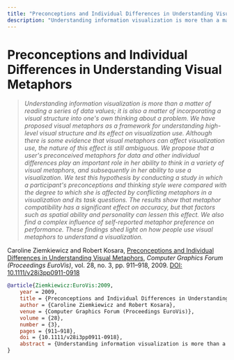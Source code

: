 ```yaml
---
title: "Preconceptions and Individual Differences in Understanding Visual Metaphors"
description: "Understanding information visualization is more than a matter of reading a series of data values; it is also a matter of incorporating a visual structure into one's own thinking about a problem. We have proposed visual metaphors as a framework for understanding high-level visual structure and its effect on visualization use. Although there is some evidence that visual metaphors can affect visualization use, the nature of this effect is still ambiguous. We propose that a user's preconceived metaphors for data and other individual differences play an important role in her ability to think in a variety of visual metaphors, and subsequently in her ability to use a visualization. We test this hypothesis by conducting a study in which a participant's preconceptions and thinking style were compared with the degree to which she is affected by conflicting metaphors in a visualization and its task questions. The results show that metaphor compatibility has a significant effect on accuracy, but that factors such as spatial ability and personality can lessen this effect. We also find a complex influence of self-reported metaphor preference on performance. These findings shed light on how people use visual metaphors to understand a visualization."
---
```


# Preconceptions and Individual Differences in Understanding Visual Metaphors

> _Understanding information visualization is more than a matter of reading a series of data values; it is also a matter of incorporating a visual structure into one's own thinking about a problem. We have proposed visual metaphors as a framework for understanding high-level visual structure and its effect on visualization use. Although there is some evidence that visual metaphors can affect visualization use, the nature of this effect is still ambiguous. We propose that a user's preconceived metaphors for data and other individual differences play an important role in her ability to think in a variety of visual metaphors, and subsequently in her ability to use a visualization. We test this hypothesis by conducting a study in which a participant's preconceptions and thinking style were compared with the degree to which she is affected by conflicting metaphors in a visualization and its task questions. The results show that metaphor compatibility has a significant effect on accuracy, but that factors such as spatial ability and personality can lessen this effect. We also find a complex influence of self-reported metaphor preference on performance. These findings shed light on how people use visual metaphors to understand a visualization._

Caroline Ziemkiewicz and Robert Kosara, <a href="https://media.eagereyes.org/papers/2009/Ziemkiewicz-EuroVis-2009.pdf" target="_blank">Preconceptions and Individual Differences in Understanding Visual Metaphors</a>, _Computer Graphics Forum (Proceedings EuroVis)_, vol. 28, no. 3, pp. 911–918, 2009. <a href="https://dx.doi.org/10.1111/v28i3pp0911-0918" target="_new">DOI: 10.1111/v28i3pp0911-0918</a>


```bibtex
@article{Ziemkiewicz:EuroVis:2009,
	year = 2009,
	title = {Preconceptions and Individual Differences in Understanding Visual Metaphors},
	author = {Caroline Ziemkiewicz and Robert Kosara},
	venue = {Computer Graphics Forum (Proceedings EuroVis)},
	volume = {28},
	number = {3},
	pages = {911–918},
	doi = {10.1111/v28i3pp0911-0918},
	abstract = {Understanding information visualization is more than a matter of reading a series of data values; it is also a matter of incorporating a visual structure into one's own thinking about a problem. We have proposed visual metaphors as a framework for understanding high-level visual structure and its effect on visualization use. Although there is some evidence that visual metaphors can affect visualization use, the nature of this effect is still ambiguous. We propose that a user's preconceived metaphors for data and other individual differences play an important role in her ability to think in a variety of visual metaphors, and subsequently in her ability to use a visualization. We test this hypothesis by conducting a study in which a participant's preconceptions and thinking style were compared with the degree to which she is affected by conflicting metaphors in a visualization and its task questions. The results show that metaphor compatibility has a significant effect on accuracy, but that factors such as spatial ability and personality can lessen this effect. We also find a complex influence of self-reported metaphor preference on performance. These findings shed light on how people use visual metaphors to understand a visualization.},
}
```

